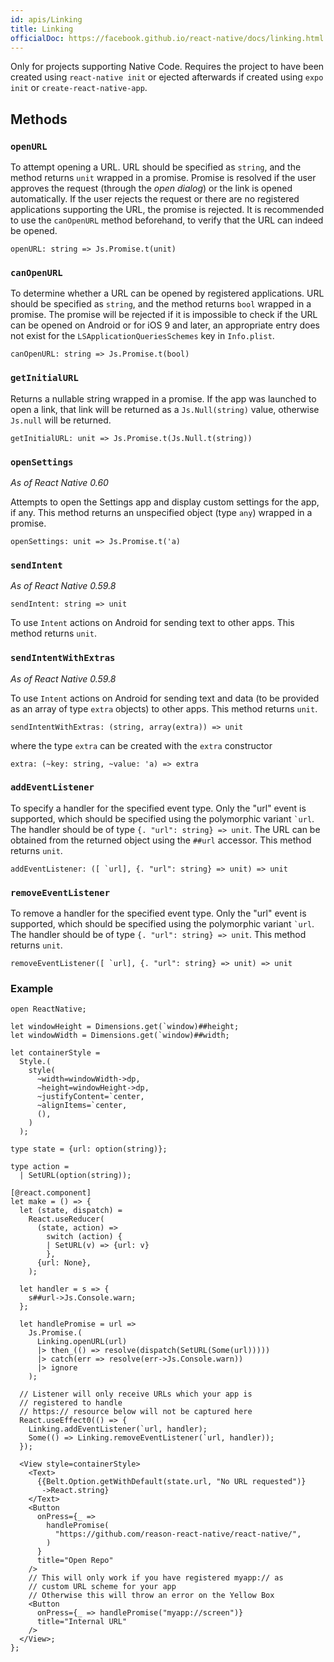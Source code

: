 ```yaml
---
id: apis/Linking
title: Linking
officialDoc: https://facebook.github.io/react-native/docs/linking.html
---
```


Only for projects supporting Native Code. Requires the project to have been
created using `react-native init` or ejected afterwards if created using
`expo init` or `create-react-native-app`.

## Methods

### `openURL`

To attempt opening a URL. URL should be specified as `string`, and the method
returns `unit` wrapped in a promise. Promise is resolved if the user approves
the request (through the _open dialog_) or the link is opened automatically. If
the user rejects the request or there are no registered applications supporting
the URL, the promise is rejected. It is recommended to use the `canOpenURL`
method beforehand, to verify that the URL can indeed be opened.

```reason
openURL: string => Js.Promise.t(unit)
```

### `canOpenURL`

To determine whether a URL can be opened by registered applications. URL should
be specified as `string`, and the method returns `bool` wrapped in a promise.
The promise will be rejected if it is impossible to check if the URL can be
opened on Android or for iOS 9 and later, an appropriate entry does not exist
for the `LSApplicationQueriesSchemes` key in `Info.plist`.

```reason
canOpenURL: string => Js.Promise.t(bool)
```

### `getInitialURL`

Returns a nullable string wrapped in a promise. If the app was launched to open
a link, that link will be returned as a `Js.Null(string)` value, otherwise
`Js.null` will be returned.

```reason
getInitialURL: unit => Js.Promise.t(Js.Null.t(string))
```

### `openSettings`

_As of React Native 0.60_

Attempts to open the Settings app and display custom settings for the app, if
any. This method returns an unspecified object (type `any`) wrapped in a
promise.

```reason
openSettings: unit => Js.Promise.t('a)
```

### `sendIntent`

_As of React Native 0.59.8_

```reason
sendIntent: string => unit
```

To use `Intent` actions on Android for sending text to other apps. This method
returns `unit`.

### `sendIntentWithExtras`

_As of React Native 0.59.8_

To use `Intent` actions on Android for sending text and data (to be provided as
an array of type `extra` objects) to other apps. This method returns `unit`.

```reason
sendIntentWithExtras: (string, array(extra)) => unit
```

where the type `extra` can be created with the `extra` constructor

```reason
extra: (~key: string, ~value: 'a) => extra
```

### `addEventListener`

To specify a handler for the specified event type. Only the "url" event is
supported, which should be specified using the polymorphic variant `` `url ``.
The handler should be of type `{. "url": string} => unit`. The URL can be
obtained from the returned object using the `##url` accessor. This method
returns `unit`.

```reason
addEventListener: ([ `url], {. "url": string} => unit) => unit
```

### `removeEventListener`

To remove a handler for the specified event type. Only the "url" event is
supported, which should be specified using the polymorphic variant `` `url ``.
The handler should be of type `{. "url": string} => unit`. This method returns
`unit`.

```reason
removeEventListener([ `url], {. "url": string} => unit) => unit
```

### Example

```reason
open ReactNative;

let windowHeight = Dimensions.get(`window)##height;
let windowWidth = Dimensions.get(`window)##width;

let containerStyle =
  Style.(
    style(
      ~width=windowWidth->dp,
      ~height=windowHeight->dp,
      ~justifyContent=`center,
      ~alignItems=`center,
      (),
    )
  );

type state = {url: option(string)};

type action =
  | SetURL(option(string));

[@react.component]
let make = () => {
  let (state, dispatch) =
    React.useReducer(
      (state, action) =>
        switch (action) {
        | SetURL(v) => {url: v}
        },
      {url: None},
    );

  let handler = s => {
    s##url->Js.Console.warn;
  };

  let handlePromise = url =>
    Js.Promise.(
      Linking.openURL(url)
      |> then_(() => resolve(dispatch(SetURL(Some(url)))))
      |> catch(err => resolve(err->Js.Console.warn))
      |> ignore
    );

  // Listener will only receive URLs which your app is
  // registered to handle
  // https:// resource below will not be captured here
  React.useEffect0(() => {
    Linking.addEventListener(`url, handler);
    Some(() => Linking.removeEventListener(`url, handler));
  });

  <View style=containerStyle>
    <Text>
      {{Belt.Option.getWithDefault(state.url, "No URL requested")}
       ->React.string}
    </Text>
    <Button
      onPress={_ =>
        handlePromise(
          "https://github.com/reason-react-native/react-native/",
        )
      }
      title="Open Repo"
    />
    // This will only work if you have registered myapp:// as
    // custom URL scheme for your app
    // Otherwise this will throw an error on the Yellow Box
    <Button
      onPress={_ => handlePromise("myapp://screen")}
      title="Internal URL"
    />
  </View>;
};

```
